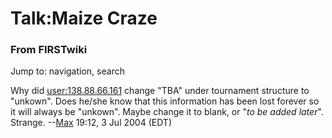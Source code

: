 # Talk:Maize Craze

### From FIRSTwiki

Jump to: navigation, search

Why did [user:138.88.66.161](/index.php?title=User:138.88.66.161&action=edit
"User:138.88.66.161" ) change "TBA" under tournament structure to "unkown".
Does he/she know that this information has been lost forever so it will always
be "unkown". Maybe change it to blank, or "_to be added later_". Strange.
--[Max](/index.php/User:Max "User:Max" ) 19:12, 3 Jul 2004 (EDT)

